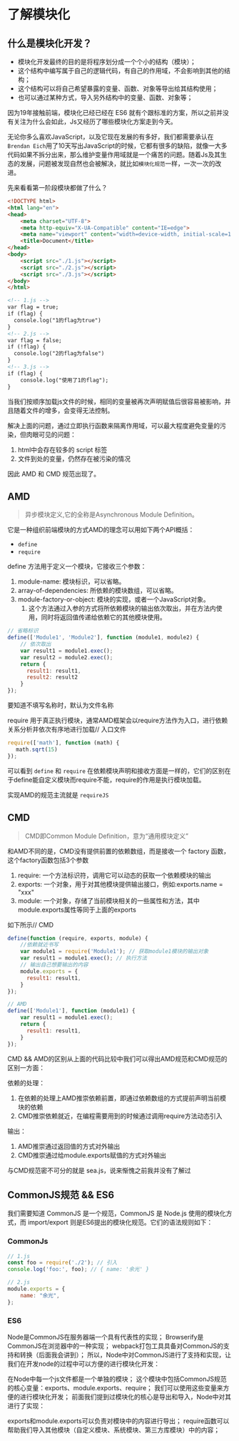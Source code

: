 # 了解模块化

## 什么是模块化开发？

* 模块化开发最终的目的是将程序划分成一个个小的结构（模块）；
* 这个结构中编写属于自己的逻辑代码，有自己的作用域，不会影响到其他的结构；
* 这个结构可以将自己希望暴露的变量、函数、对象等导出给其结构使用；
* 也可以通过某种方式，导入另外结构中的变量、函数、对象等；

因为19年接触前端，模块化已经已经在 ES6 就有个跟标准的方案，所以之前并没有关注为什么会如此，Js又经历了哪些模块化方案走到今天。

无论你多么喜欢JavaScript，以及它现在发展的有多好，我们都需要承认在`Brendan Eich`用了10天写出JavaScript的时候，它都有很多的缺陷，就像一大多代码如果不拆分出来，那么维护变量作用域就是一个痛苦的问题。随着Js及其生态的发展，问题被发现自然也会被解决，就比如`模块化规范`一样，一次一次的改进。

先来看看第一阶段模块都做了什么？

```html
<!DOCTYPE html>
<html lang="en">
<head>
    <meta charset="UTF-8">
    <meta http-equiv="X-UA-Compatible" content="IE=edge">
    <meta name="viewport" content="width=device-width, initial-scale=1.0">
    <title>Document</title>
</head>
<body>
    <script src="./1.js"></script>
    <script src="./2.js"></script>
    <script src="./3.js"></script>
</body>
</html>

<!-- 1.js -->
var flag = true;
if (flag) {
  console.log("1的flag为true")
}
<!-- 2.js -->
var flag = false;
if (!flag) {
  console.log("2的flag为false")
}
<!-- 3.js -->
if (flag) {
    console.log("使用了1的flag");
}
```

当我们按顺序加载js文件的时候，相同的变量被再次声明赋值后很容易被影响，并且随着文件的增多，会变得无法控制。

解决上面的问题，通过立即执行函数来隔离作用域，可以最大程度避免变量的污染，但肉眼可见的问题：

1. html中会存在较多的 script 标签
2. 文件到处的变量，仍然存在被污染的情况

因此 AMD 和 CMD 规范出现了。

## AMD

> 异步模块定义,它的全称是Asynchronous Module Definition。

它是一种组织前端模块的方式AMD的理念可以用如下两个API概括：

* `define`
* `require`

define 方法用于定义一个模块，它接收三个参数：

1. module-name: 模块标识，可以省略。
2. array-of-dependencies: 所依赖的模块数组，可以省略。
3. module-factory-or-object: 模块的实现，或者一个JavaScript对象。
   1. 这个方法通过入参的方式将所依赖模块的输出依次取出，并在方法内使用，同时将返回值传递给依赖它的其他模块使用。

```js
// 省略标识
define(['Module1', 'Module2'], function (module1, module2) {
    // 依次取出
    var result1 = module1.exec();
    var result2 = module2.exec();
    return {
      result1: result1,
      result2: result2
    }
}); 
```

要知道不填写名称时，默认为文件名称

require 用于真正执行模块，通常AMD框架会以require方法作为入口，进行依赖关系分析并依次有序地进行加载// 入口文件

```js
require(['math'], function (math) {
　 math.sqrt(15)
});
```

可以看到 `define` 和 `require` 在依赖模块声明和接收方面是一样的，它们的区别在于define能自定义模块而require不能，require的作用是执行模块加载。

实现AMD的规范主流就是 `requireJS`

## CMD

> CMD即Common Module Definition，意为“通用模块定义”

和AMD不同的是，CMD没有提供前置的依赖数组，而是接收一个 factory 函数，这个factory函数包括3个参数

1. require: 一个方法标识符，调用它可以动态的获取一个依赖模块的输出
2. exports: 一个对象，用于对其他模块提供输出接口，例如:exports.name = "xxx"
3. module: 一个对象，存储了当前模块相关的一些属性和方法，其中module.exports属性等同于上面的exports

如下所示// CMD

```js
define(function (require, exports, module) {
    //依赖就近书写
    var module1 = require('Module1'); // 获取module1模块的输出对象
    var result1 = module1.exec(); // 执行方法
    // 输出自己想要输出的内容
    module.exports = {
      result1: result1,
    }
});

// AMD
define(['Module1'], function (module1) {
    var result1 = module1.exec();
    return {
      result1: result1,
    }
}); 
```

CMD && AMD的区别从上面的代码比较中我们可以得出AMD规范和CMD规范的区别一方面：

依赖的处理：

1. 在依赖的处理上AMD推崇依赖前置，即通过依赖数组的方式提前声明当前模块的依赖
2. CMD推崇依赖就近，在编程需要用到的时候通过调用require方法动态引入

输出：

1. AMD推崇通过返回值的方式对外输出
2. CMD推崇通过给module.exports赋值的方式对外输出  

与CMD规范密不可分的就是 sea.js，说来惭愧之前我并没有了解过

## CommonJS规范 && ES6

我们需要知道 CommonJS 是一个规范，CommonJS 是 Node.js 使用的模块化方式，而 import/export 则是ES6提出的模块化规范。它们的语法规则如下：

### CommonJs

```js
// 1.js
const foo = require('./2'); // 引入
console.log('foo:', foo); // { name: '余光' }

// 2.js
module.exports = {
    name: "余光",
};
```

### ES6

Node是CommonJS在服务器端一个具有代表性的实现；
Browserify是CommonJS在浏览器中的一种实现；
webpack打包工具具备对CommonJS的支持和转换（后面我会讲到）；
所以，Node中对CommonJS进行了支持和实现，让我们在开发node的过程中可以方便的进行模块化开发：

在Node中每一个js文件都是一个单独的模块；
这个模块中包括CommonJS规范的核心变量：exports、module.exports、require；
我们可以使用这些变量来方便的进行模块化开发；
前面我们提到过模块化的核心是导出和导入，Node中对其进行了实现：

exports和module.exports可以负责对模块中的内容进行导出；
require函数可以帮助我们导入其他模块（自定义模块、系统模块、第三方库模块）中的内容；


